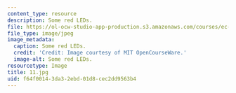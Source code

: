 ```yaml
---
content_type: resource
description: Some red LEDs.
file: https://ol-ocw-studio-app-production.s3.amazonaws.com/courses/ec-s06-practical-electronics-fall-2004/f64f00143da32ebd01d8cec2dd9563b4_11.jpg
file_type: image/jpeg
image_metadata:
  caption: Some red LEDs.
  credit: 'Credit: Image courtesy of MIT OpenCourseWare.'
  image-alt: Some red LEDs.
resourcetype: Image
title: 11.jpg
uid: f64f0014-3da3-2ebd-01d8-cec2dd9563b4
---
```

